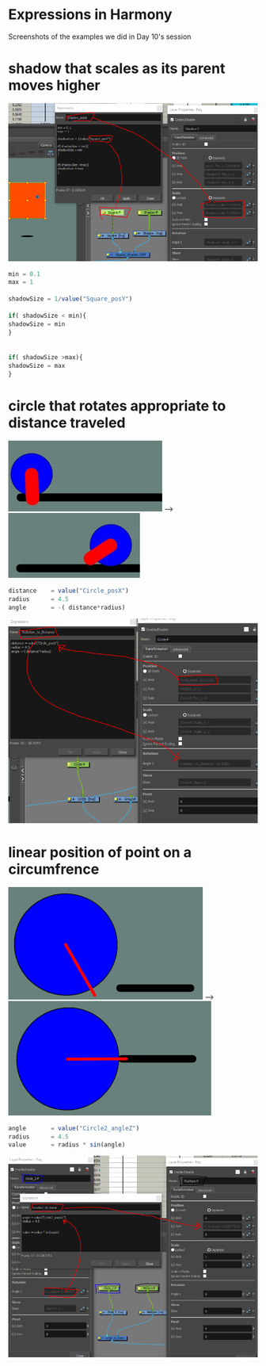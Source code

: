 # Expressions in Harmony

Screenshots of the examples we did in Day 10's session

# shadow that scales as its parent moves higher
![](../images/shadow_scale.png)
``` javascript
min = 0.1
max = 1

shadowSize = 1/value("Square_posY")

if( shadowSize < min){
shadowSize = min
}


if( shadowSize >max){
shadowSize = max
}

```

# circle that rotates appropriate to distance traveled
![](../images/circle_traveling_1.png) --> ![](../images/circle_traveling_2.png)
```javascript
distance    = value("Circle_posX")
radius      = 4.5
angle       = -( distance*radius)
```
![](../images/distance_to_rotation.png)

# linear position of point on a circumfrence

![](../images/rotation_to_linear_1.png) --> ![](../images/rotation_to_linear_2.png)
```javascript
angle       = value("Circle2_angleZ")
radius      = 4.5
value       = radius * sin(angle)
```
![](../images/rotation_to_linear.png)
